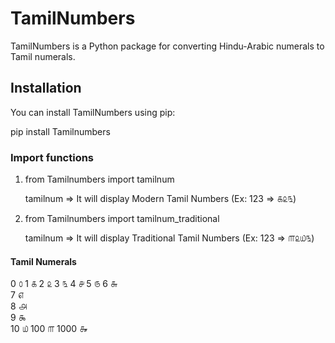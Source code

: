 # TamilNumbers

TamilNumbers is a Python package for converting Hindu-Arabic numerals to Tamil numerals.

## Installation

You can install TamilNumbers using pip:

pip install Tamilnumbers

### Import functions

1)	from Tamilnumbers import tamilnum

	tamilnum => It will display Modern Tamil Numbers (Ex: 123 => ௧௨௩)


2)	from Tamilnumbers import tamilnum_traditional

	tamilnum => It will display Traditional Tamil Numbers (Ex: 123 => ௱௨௰௩)

#### Tamil Numerals

0	௦
1	௧
2	௨
3	௩
4	௪
5	௫
6	௬	
7	௭	
8	௮	
9	௯	
10	௰
100	௱
1000 ௲
